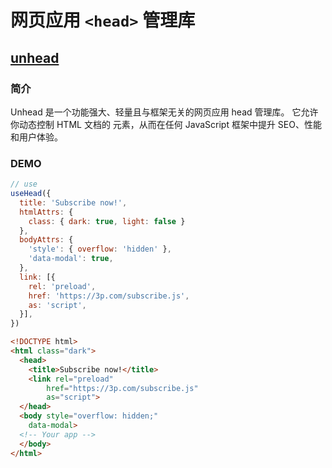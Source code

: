 # 网页应用 `<head>` 管理库

## [unhead](https://unhead.unjs.io/docs/typescript/head/guides/get-started/overview)

### 简介
Unhead 是一个功能强大、轻量且与框架无关的网页应用 head 管理库。
它允许你动态控制 HTML 文档的 <head> 元素，从而在任何 JavaScript 框架中提升 SEO、性能和用户体验。

### DEMO

```js
// use
useHead({
  title: 'Subscribe now!',
  htmlAttrs: {
    class: { dark: true, light: false }
  },
  bodyAttrs: {
    'style': { overflow: 'hidden' },
    'data-modal': true,
  },
  link: [{
    rel: 'preload',
    href: 'https://3p.com/subscribe.js',
    as: 'script',
  }],
})
```

```html
<!DOCTYPE html>
<html class="dark">
  <head>
    <title>Subscribe now!</title>
    <link rel="preload"
        href="https://3p.com/subscribe.js"
        as="script">
  </head>
  <body style="overflow: hidden;"
    data-modal>
  <!-- Your app -->
  </body>
</html>
```
